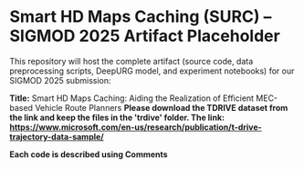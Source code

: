 
# Smart HD Maps Caching (SURC) – SIGMOD 2025 Artifact Placeholder
This repository will host the complete artifact (source code, data preprocessing scripts, DeepURG model, and experiment notebooks) for our SIGMOD 2025 submission:

**Title:** Smart HD Maps Caching: Aiding the Realization of Efficient MEC-based Vehicle Route Planners
**Please download the TDRIVE dataset from the link and keep the files in the 'trdive' folder. The link: https://www.microsoft.com/en-us/research/publication/t-drive-trajectory-data-sample/**

**Each code is described using Comments**
